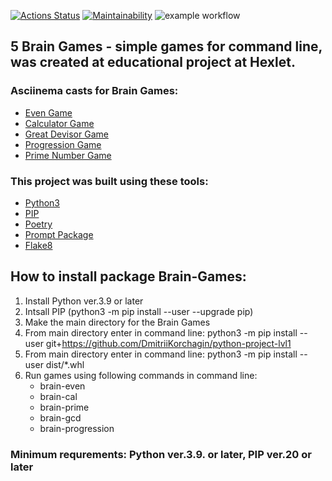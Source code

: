 [![Actions Status](https://github.com/DmitriiKorchagin/python-project-lvl1/workflows/hexlet-check/badge.svg)](https://github.com/DmitriiKorchagin/python-project-lvl1/actions)
[![Maintainability](https://api.codeclimate.com/v1/badges/a99a88d28ad37a79dbf6/maintainability)](https://codeclimate.com/github/codeclimate/codeclimate/maintainability)
![example workflow](https://github.com/DmitriiKorchagin/python-project-lvl1/actions/workflows/hexlet-lint.yml/badge.svg?event=push)


## 5 Brain Games - simple games for command line, was created at educational project at Hexlet.




### Asciinema casts for Brain Games:

- [Even Game](https://asciinema.org/a/2HC8Hk2Y3KKZyU1771ZnVf2p4)
- [Calculator Game](https://asciinema.org/a/YGWcDS7lBJ3yXVtR3AKXAlgrK)
- [Great Devisor Game](https://asciinema.org/a/NIjhyNs1eHfEfveoogawQWeRF)
- [Progression Game](https://asciinema.org/a/lJcFAb6kF0kFlho2A3JCHnu90)
- [Prime Number Game](https://asciinema.org/a/XJ7Av7Xp3DW28fTHNtxbRIsjE)

### This project was built using these tools: 
- [Python3](https://www.python.org) 
- [PIP](https://pypi.org/project/pip/)  
- [Poetry](https://python-poetry.org/docs/) 
- [Prompt Package](https://prompt.readthedocs.io/en/latest/)
- [Flake8](https://flake8.pycqa.org/en/latest/)

## How to install package Brain-Games:

1. Install Python ver.3.9 or later
2. Intsall PIP (python3 -m pip install --user --upgrade pip)
3. Make the main directory for the Brain Games
4. From main directory enter in command line: python3 -m pip install --user git+https://github.com/DmitriiKorchagin/python-project-lvl1
5. From main directory enter in command line: python3 -m pip install --user dist/*.whl
6. Run games using following commands in command line:
   - brain-even
   - brain-cal
   - brain-prime
   - brain-gcd
   - brain-progression

### Minimum requrements: Python ver.3.9. or later, PIP ver.20 or later